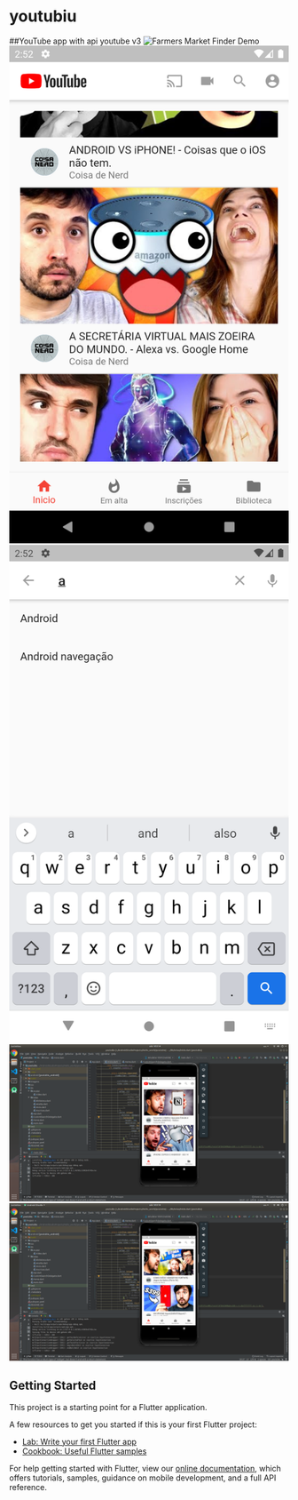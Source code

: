 # youtubiu
##YouTube app with api youtube v3
![Farmers Market Finder Demo](https://j.gifs.com/vl4Mz5.gif)
![alt text](https://github.com/YgorSansone/Flutter-apps/blob/master/youtubiu/Screenshot_1596909123.png?raw=true)
![alt text](https://github.com/YgorSansone/Flutter-apps/blob/master/youtubiu/Screenshot_1596909130.png?raw=true)
![alt text](https://github.com/YgorSansone/Flutter-apps/blob/master/youtubiu/Screenshot%20from%202020-08-08%2014-51-07.png?raw=true)
![alt text](https://github.com/YgorSansone/Flutter-apps/blob/master/youtubiu/Screenshot%20from%202020-08-08%2014-51-26.png?raw=true)

## Getting Started

This project is a starting point for a Flutter application.

A few resources to get you started if this is your first Flutter project:

- [Lab: Write your first Flutter app](https://flutter.dev/docs/get-started/codelab)
- [Cookbook: Useful Flutter samples](https://flutter.dev/docs/cookbook)

For help getting started with Flutter, view our
[online documentation](https://flutter.dev/docs), which offers tutorials,
samples, guidance on mobile development, and a full API reference.
